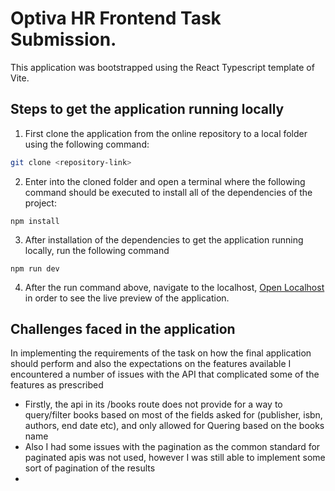 # Optiva HR Frontend Task Submission.
This application was bootstrapped using the React Typescript template of Vite.

## Steps to get the application running locally
1. First clone the application from the online repository to a local folder using the following command:
```bash
git clone <repository-link>
```

2. Enter into the cloned folder and open a terminal where the following command should be executed to install all of the dependencies of the project:
```node
npm install
```

3. After installation of the dependencies to get the application running locally, run the following command
```node
npm run dev
```

4. After the run command above, navigate to the localhost, [Open Localhost](http://localhost:5173) in order to see the live preview of the application.

## Challenges faced in the application
In implementing the requirements of the task on how the final application should perform and also the expectations on the features available I encountered a number of issues with the API that complicated some of the features as prescribed

- Firstly, the api in its /books route does not provide for a way to query/filter books based on most of the fields asked for (publisher, isbn, authors, end date etc), and only allowed for Quering based on the books name
- Also I had some issues with the pagination as the common standard for paginated apis was not used, however I was still able to implement some sort of pagination of the results
- 

